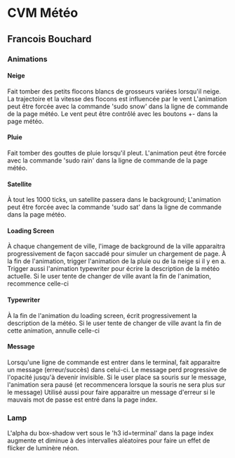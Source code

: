 # CVM Météo

## Francois Bouchard

### Animations

#### Neige
Fait tomber des petits flocons blancs de grosseurs variées lorsqu'il neige.
La trajectoire et la vitesse des flocons est influencée par le vent
L'animation peut être forcée avec la commande 'sudo snow' dans la ligne de commande de la page météo.
Le vent peut être contrôlé avec les boutons +- dans la page météo.
#### Pluie
Fait tomber des gouttes de pluie lorsqu'il pleut.
L'animation peut être forcée avec la commande 'sudo rain' dans la ligne de commande de la page météo.
#### Satellite
À tout les 1000 ticks, un satellite passera dans le background;
L'animation peut être forcée avec la commande 'sudo sat' dans la ligne de commande dans la page météo.
#### Loading Screen
À chaque changement de ville, l'image de background de la ville apparaitra progressivement de façon saccadé pour simuler un chargement de page.
À la fin de l'animation, trigger l'animation de la pluie ou de la neige si il y en a. Trigger aussi l'animation typewriter pour écrire la description de la météo actuelle.
Si le user tente de changer de ville avant la fin de l'animation, recommence celle-ci
#### Typewriter
À la fin de l'animation du loading screen, écrit progressivement la description de la météo.
Si le user tente de changer de ville avant la fin de cette animation, annulle celle-ci
#### Message
Lorsqu'une ligne de commande est entrer dans le terminal, fait apparaitre un message (erreur/succès) dans celui-ci. 
Le message perd progressive de l'opacité jusqu'à devenir invisible. Si le user place sa souris sur le message, l'animation sera pausé (et recommencera lorsque la souris ne sera plus sur le message)
Utilisé aussi pour faire apparaitre un message d'erreur si le mauvais mot de passe est entré dans la page index.
### Lamp
L'alpha du box-shadow vert sous le 'h3 id=terminal' dans la page index augmente et diminue à des intervalles aléatoires pour faire un effet de flicker de luminère néon.
